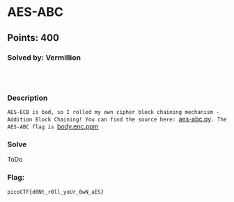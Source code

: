 # AES-ABC
## Points: 400
### Solved by: Vermillion
<br></br>
### Description

`AES-ECB is bad, so I rolled my own cipher block chaining mechanism - Addition Block Chaining! You can find the source here: `[aes-abc.py](aes-abc.py)`. The AES-ABC flag is `[body.enc.ppm](body.enc.ppm)

### Solve
ToDo

### Flag:
`picoCTF{d0Nt_r0ll_yoUr_0wN_aES}`
